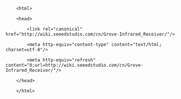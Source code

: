 <!DOCTYPE html>
        <html>
        <head>
            <link rel="canonical" href="http://wiki.seeedstudio.com/cn/Grove-Infrared_Receiver/"/>
            <meta http-equiv="content-type" content="text/html; charset=utf-8"/>
            <meta http-equiv="refresh" content="0;url=http://wiki.seeedstudio.com/cn/Grove-Infrared_Receiver/"/>
        </head>
        </html>